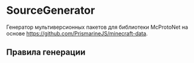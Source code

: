 # SourceGenerator

Генератор мультиверсионных пакетов для библиотеки McProtoNet на основе https://github.com/PrismarineJS/minecraft-data.

## Правила генерации


